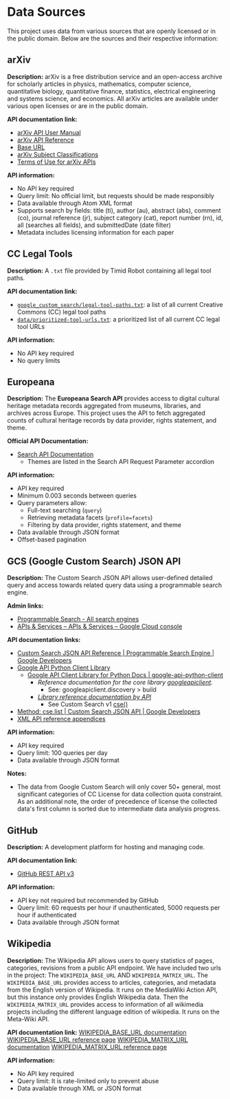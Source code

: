 # Data Sources

This project uses data from various sources that are openly licensed or in the
public domain. Below are the sources and their respective information:


## arXiv

**Description:** arXiv is a free distribution service and an open-access archive for scholarly articles in physics, mathematics, computer science, quantitative biology, quantitative finance, statistics, electrical engineering and systems science, and economics. All arXiv articles are available under various open licenses or are in the public domain.

**API documentation link:**
- [arXiv API User Manual](https://arxiv.org/help/api/user-manual)
- [arXiv API Reference](https://arxiv.org/help/api)
- [Base URL](http://export.arxiv.org/api/query)
- [arXiv Subject Classifications](https://arxiv.org/category_taxonomy)
- [Terms of Use for arXiv APIs](https://info.arxiv.org/help/api/tou.html)

**API information:**
- No API key required
- Query limit: No official limit, but requests should be made responsibly
- Data available through Atom XML format
- Supports search by fields: title (ti), author (au), abstract (abs), comment (co), journal reference (jr), subject category (cat), report number (rn), id, all (searches all fields), and submittedDate (date filter)
- Metadata includes licensing information for each paper


## CC Legal Tools

**Description:** A `.txt` file provided by Timid Robot containing all legal
tool paths.

**API documentation link:**
- [`google_custom_search/legal-tool-paths.txt`][tools-paths]: a list of all
  current Creative Commons (CC) legal tool paths
- [`data/prioritized-tool-urls.txt`][prioritized-tool-urls]: a prioritized list
  of all current CC legal tool URLs

**API information:**
- No API key required
- No query limits

[tools-paths]:data/legal-tool-paths.txt
[prioritized-tool-urls]: data/prioritized-tool-urls.txt


## Europeana

**Description:**
The **Europeana Search API** provides access to digital cultural heritage metadata records aggregated from museums, libraries, and archives across Europe. This project uses the API to fetch aggregated counts of cultural heritage records by data provider, rights statement, and theme.

**Official API Documentation:**
- [Search API Documentation](https://europeana.atlassian.net/wiki/spaces/EF/pages/2385739812/Search+API+Documentation)
  - Themes are listed in the Search API Request Parameter accordion

**API information:**
- API key required
- Minimum 0.003 seconds between queries
- Query parameters allow:
  - Full-text searching (`query`)
  - Retrieving metadata facets (`profile=facets`)
  - Filtering by data provider, rights statement, and theme
- Data available through JSON format
- Offset-based pagination


## GCS (Google Custom Search) JSON API

**Description:** The Custom Search JSON API allows user-defined detailed query
and access towards related query data using a programmable search engine.

**Admin links:**
- [Programmable Search - All search engines][gcs-admin]
- [APIs & Services – APIs & Services – Google Cloud console][google-api-admin]

**API documentation links:**
- [Custom Search JSON API Reference | Programmable Search Engine | Google
  Developers][google-json]
- [Google API Python Client Library][google-api-python]
  - [Google API Client Library for Python Docs |
    google-api-python-client][google-api-python]
    - _Reference documentation for the core library
      [googleapiclient][googleapiclient]._
      - See: googleapiclient.discovery > build
    - _[Library reference documentation by API][gcs-library-ref]_
      - See Custom Search v1 [cse()][gcs-cse]
- [Method: cse.list | Custom Search JSON API | Google Developers][cse-list]
- [XML API reference appendices][reference-appendix]

**API information:**
- API key required
- Query limit: 100 queries per day
- Data available through JSON format

**Notes:**
- The data from Google Custom Search will only cover 50+ general, most
  significant categories of CC License for data collection quota constraint.
  As an additional note, the order of precedence of license the collected
  data's first column is sorted due to intermediate data analysis progress.

[gcs-admin]: https://programmablesearchengine.google.com/controlpanel/all
[google-api-admin]: https://console.cloud.google.com/apis/dashboard
[google-json]: https://developers.google.com/custom-search/v1/reference/rest
[google-api-python]: https://github.com/googleapis/google-api-python-client
[googleapiclient]: http://googleapis.github.io/google-api-python-client/docs/epy/index.html
[gcs-library-ref]: https://googleapis.github.io/google-api-python-client/docs/dyn/
[gcs-cse]: https://googleapis.github.io/google-api-python-client/docs/dyn/customsearch_v1.cse.html
[cse-list]: https://developers.google.com/custom-search/v1/reference/rest/v1/cse/list
[reference-appendix]: https://developers.google.com/custom-search/docs/xml_results_appendices


## GitHub

**Description:** A development platform for hosting and managing code.

**API documentation link:**
- [GitHub REST API v3](https://docs.github.com/en/rest)

**API information:**
- API key not required but recommended by GitHub
- Query limit: 60 requests per hour if unauthenticated,
  5000 requests per hour if authenticated
- Data available through JSON format


## Wikipedia

**Description:** The Wikipedia API allows users to query statistics of pages,
categories, revisions from a public API endpoint. We have included two urls in
the project: The `WIKIPEDIA_BASE_URL` AND `WIKIPEDIA_MATRIX_URL`. The
`WIKIPEDIA_BASE_URL` provides access to articles, categories, and metadata from
the English version of Wikipedia. It runs on the MediaWiki Action API, but this
instance only provides English Wikipedia data. Then the `WIKIPEDIA_MATRIX_URL`
provides access to information of all wikimedia projects including the different
language edition of wikipedia. It runs on the Meta-Wiki API.

**API documentation link:**
[WIKIPEDIA_BASE_URL documentation](https://en.wikipedia.org/w/api.php)
[WIKIPEDIA_BASE_URL reference page](https://www.mediawiki.org/wiki/API:Main_page)
[WIKIPEDIA_MATRIX_URL documentation](https://meta.wikimedia.org/w/api.php)
[WIKIPEDIA_MATRIX_URL reference page](https://www.mediawiki.org/wiki/API:Sitematrix)

**API information:**
- No API key required
- Query limit: It is rate-limited only to prevent abuse
- Data available through XML or JSON format
